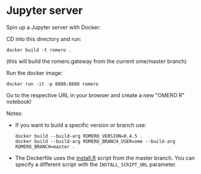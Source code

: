 Jupyter server
==============

Spin up a Jupyter server with Docker:

CD into this directory and run:
```
docker build -t romero .

```
(this will build the romero.gateway from the current ome/master branch)

Run the docker image:
```
docker run -it -p 8888:8888 romero
```

Go to the respective URL in your browser and create a new "OMERO R" notebook!

Notes:
- If you want to build a specific version or branch use:
  ```
  docker build --build-arg ROMERO_VERSION=0.4.5 .
  docker build --build-arg ROMERO_BRANCH_USER=ome --build-arg ROMERO_BRANCH=master .
  ```
- The Dockerfile uses the  [install.R](../install.R) script from the master branch.
  You can specify a different script with the `INSTALL_SCRIPT_URL` parameter.
